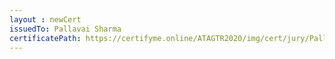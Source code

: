 ```yaml
--- 
layout : newCert 
issuedTo: Pallavai Sharma
certificatePath: https://certifyme.online/ATAGTR2020/img/cert/jury/PallavaiSharma_a66fe.png
--- 
```

